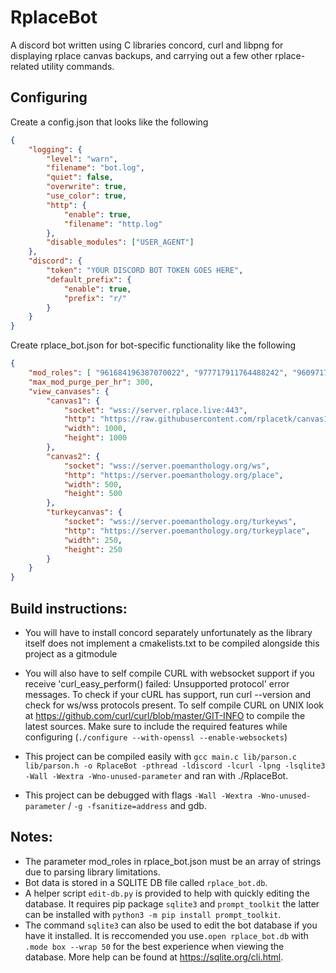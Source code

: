 # RplaceBot
A discord bot written using C libraries concord, curl and libpng for displaying rplace canvas backups, and carrying out a few other rplace-related utility commands.

## Configuring
Create a config.json that looks like the following
```json
{
    "logging": {
        "level": "warn",
        "filename": "bot.log",
        "quiet": false,
        "overwrite": true,
        "use_color": true,
        "http": {
            "enable": true,
            "filename": "http.log"
        },
        "disable_modules": ["USER_AGENT"]
    },
    "discord": {
        "token": "YOUR DISCORD BOT TOKEN GOES HERE",
        "default_prefix": {
            "enable": true,
            "prefix": "r/"
        }
    }
}
```

Create rplace_bot.json for bot-specific functionality like the following
```json
{
    "mod_roles": [ "961684196387070022", "977717911764488242", "960971746842935297" ],
    "max_mod_purge_per_hr": 300,
    "view_canvases": {
        "canvas1": {
            "socket": "wss://server.rplace.live:443",
            "http": "https://raw.githubusercontent.com/rplacetk/canvas1/main/place",
            "width": 1000,
            "height": 1000
        },
        "canvas2": {
            "socket": "wss://server.poemanthology.org/ws",
            "http": "https://server.poemanthology.org/place",
            "width": 500,
            "height": 500
        },
        "turkeycanvas": {
            "socket": "wss://server.poemanthology.org/turkeyws",
            "http": "https://server.poemanthology.org/turkeyplace",
            "width": 250,
            "height": 250
        }
    }
}
```
## Build instructions:
 - You will have to install concord separately unfortunately as the library itself
does not implement a cmakelists.txt to be compiled alongside this project as a gitmodule

 - You will also have to self compile CURL with websocket support if you receive 'curl_easy_perform() failed: Unsupported protocol'
error messages. To check if your cURL has support, run curl --version and check for ws/wss protocols present. To self compile CURL
on UNIX look at https://github.com/curl/curl/blob/master/GIT-INFO to compile the latest sources. Make sure to include the required
features while configuring (`./configure --with-openssl --enable-websockets`)

 - This project can be compiled easily with `gcc main.c lib/parson.c lib/parson.h -o RplaceBot -pthread -ldiscord -lcurl -lpng -lsqlite3 -Wall -Wextra -Wno-unused-parameter` and ran with ./RplaceBot.

 - This project can be debugged with flags `-Wall -Wextra -Wno-unused-parameter` / `-g -fsanitize=address` and gdb.

## Notes:
 - The parameter mod_roles in rplace_bot.json must be an array of strings due to parsing library limitations.
 - Bot data is stored in a SQLITE DB file called `rplace_bot.db`.
 - A helper script `edit-db.py` is provided to help with quickly editing the database.
It requires pip package `sqlite3` and `prompt_toolkit` the latter can be installed with
`python3 -m pip install prompt_toolkit`.
 - The command `sqlite3` can also be used to edit the bot database if you have it installed. It is reccomended you
use`.open rplace_bot.db` with `.mode box --wrap 50` for the best experience when viewing the database. More help
can be found at https://sqlite.org/cli.html.